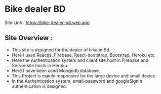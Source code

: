 # Bike dealer BD

Site Link : https://bike-dealer-bd.web.app

## Site Overview :

* This site is designed for the dealer of bike in Bd.
* Here I used Reactjs, Firebase, React-bootstrap, Bootstrap, Heroku etc.
* Here the Authentication system and client site host in Firebase and Server site hosts in Heroku.
* Here I have been used Mongodb database.
* This Project is mainly responsive for the large device and small device.
* In the Authentication system, email-password and googleSignIn authentication is designed.

